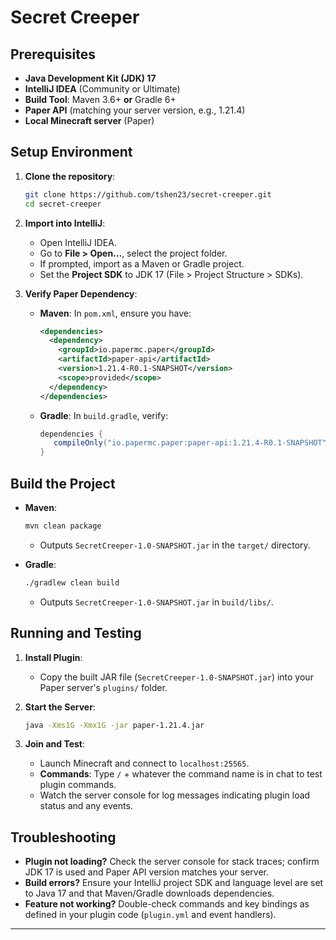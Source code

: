# Secret Creeper

## Prerequisites

* **Java Development Kit (JDK) 17**
* **IntelliJ IDEA** (Community or Ultimate)
* **Build Tool**: Maven 3.6+ **or** Gradle 6+
* **Paper API** (matching your server version, e.g., 1.21.4)
* **Local Minecraft server** (Paper)

## Setup Environment

1. **Clone the repository**:

   ```bash
   git clone https://github.com/tshen23/secret-creeper.git
   cd secret-creeper
   ```

2. **Import into IntelliJ**:

   * Open IntelliJ IDEA.
   * Go to **File > Open...**, select the project folder.
   * If prompted, import as a Maven or Gradle project.
   * Set the **Project SDK** to JDK 17 (File > Project Structure > SDKs).

3. **Verify Paper Dependency**:

   * **Maven**: In `pom.xml`, ensure you have:

     ```xml
     <dependencies>
       <dependency>
         <groupId>io.papermc.paper</groupId>
         <artifactId>paper-api</artifactId>
         <version>1.21.4-R0.1-SNAPSHOT</version>
         <scope>provided</scope>
       </dependency>
     </dependencies>
     ```

   * **Gradle**: In `build.gradle`, verify:

     ```groovy
     dependencies {
        compileOnly("io.papermc.paper:paper-api:1.21.4-R0.1-SNAPSHOT")
     }
     ```

## Build the Project

* **Maven**:

  ```bash
  mvn clean package
  ```

  * Outputs `SecretCreeper-1.0-SNAPSHOT.jar` in the `target/` directory.

* **Gradle**:

  ```bash
  ./gradlew clean build
  ```

  * Outputs `SecretCreeper-1.0-SNAPSHOT.jar` in `build/libs/`.

## Running and Testing

1. **Install Plugin**:

   * Copy the built JAR file (`SecretCreeper-1.0-SNAPSHOT.jar`) into your Paper server's `plugins/` folder.

2. **Start the Server**:

   ```bash
   java -Xms1G -Xmx1G -jar paper-1.21.4.jar
   ```

3. **Join and Test**:

   * Launch Minecraft and connect to `localhost:25565`.
   * **Commands**: Type `/` + whatever the command name is in chat to test plugin commands.
   * Watch the server console for log messages indicating plugin load status and any events.


## Troubleshooting

* **Plugin not loading?** Check the server console for stack traces; confirm JDK 17 is used and Paper API version matches your server.
* **Build errors?** Ensure your IntelliJ project SDK and language level are set to Java 17 and that Maven/Gradle downloads dependencies.
* **Feature not working?** Double-check commands and key bindings as defined in your plugin code (`plugin.yml` and event handlers).

---
